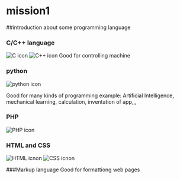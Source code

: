 # mission1
##introduction about some programming language

### C/C++ language
![C icon](https://img.icons8.com/color/512/c-programming.png)
![C++ icon](https://upload.wikimedia.org/wikipedia/commons/thumb/1/18/ISO_C%2B%2B_Logo.svg/120px-ISO_C%2B%2B_Logo.svg.png)
Good for controlling machine

### python
![python icon](https://media.geeksforgeeks.org/wp-content/uploads/20190713215633/python4.png)


Good for many kinds of programming 
example: Artificial Intelligence, mechanical learning, calculation, inventation of app,,,

### PHP
![PHP icon](https://upload.wikimedia.org/wikipedia/commons/thumb/2/27/PHP-logo.svg/121px-PHP-logo.svg.png)


### HTML and CSS
![HTML icnon](https://upload.wikimedia.org/wikipedia/commons/thumb/6/61/HTML5_logo_and_wordmark.svg/120px-HTML5_logo_and_wordmark.svg.png)
![CSS icnon](https://upload.wikimedia.org/wikipedia/commons/thumb/d/d5/CSS3_logo_and_wordmark.svg/120px-CSS3_logo_and_wordmark.svg.png0)


###Markup language
Good for formattiong web pages

